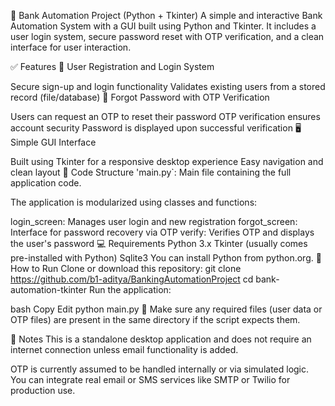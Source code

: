 🏦 Bank Automation Project (Python + Tkinter)
A simple and interactive Bank Automation System with a GUI built using Python and Tkinter. It includes a user login system, secure password reset with OTP verification, and a clean interface for user interaction.

✅ Features
🔐 User Registration and Login System

Secure sign-up and login functionality
Validates existing users from a stored record (file/database)
📧 Forgot Password with OTP Verification

Users can request an OTP to reset their password
OTP verification ensures account security
Password is displayed upon successful verification
🖥️ Simple GUI Interface

Built using Tkinter for a responsive desktop experience
Easy navigation and clean layout
🧩 Code Structure
'main.py`: Main file containing the full application code.

The application is modularized using classes and functions:

login_screen: Manages user login and new registration
forgot_screen: Interface for password recovery via OTP
verify: Verifies OTP and displays the user's password
💻 Requirements
Python 3.x
Tkinter (usually comes pre-installed with Python)
Sqlite3 You can install Python from python.org.
🚀 How to Run
Clone or download this repository:
git clone https://github.com/b1-aditya/BankingAutomationProject
cd bank-automation-tkinter
Run the application:

bash Copy Edit python main.py 📝 Make sure any required files (user data or OTP files) are present in the same directory if the script expects them.

📌 Notes This is a standalone desktop application and does not require an internet connection unless email functionality is added.

OTP is currently assumed to be handled internally or via simulated logic. You can integrate real email or SMS services like SMTP or Twilio for production use.

